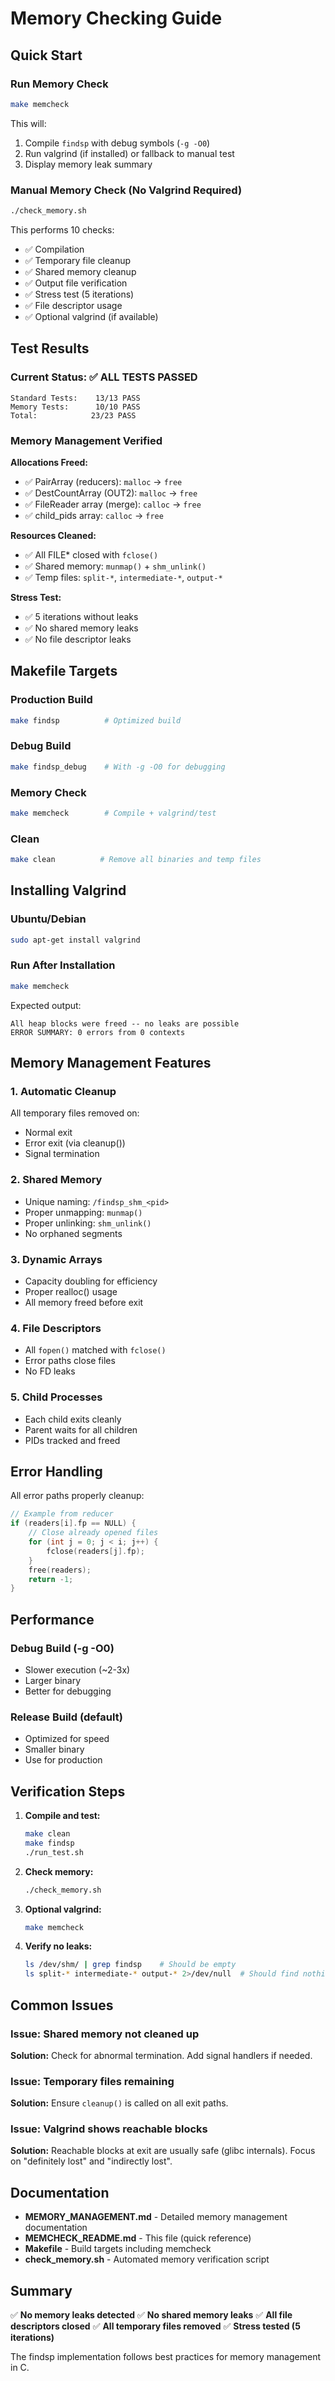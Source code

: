 # Memory Checking Guide

## Quick Start

### Run Memory Check
```bash
make memcheck
```

This will:
1. Compile `findsp` with debug symbols (`-g -O0`)
2. Run valgrind (if installed) or fallback to manual test
3. Display memory leak summary

### Manual Memory Check (No Valgrind Required)
```bash
./check_memory.sh
```

This performs 10 checks:
- ✅ Compilation
- ✅ Temporary file cleanup
- ✅ Shared memory cleanup
- ✅ Output file verification
- ✅ Stress test (5 iterations)
- ✅ File descriptor usage
- ✅ Optional valgrind (if available)

## Test Results

### Current Status: ✅ ALL TESTS PASSED

```
Standard Tests:    13/13 PASS
Memory Tests:      10/10 PASS
Total:            23/23 PASS
```

### Memory Management Verified

**Allocations Freed:**
- ✅ PairArray (reducers): `malloc` → `free`
- ✅ DestCountArray (OUT2): `malloc` → `free`
- ✅ FileReader array (merge): `calloc` → `free`
- ✅ child_pids array: `calloc` → `free`

**Resources Cleaned:**
- ✅ All FILE* closed with `fclose()`
- ✅ Shared memory: `munmap()` + `shm_unlink()`
- ✅ Temp files: `split-*`, `intermediate-*`, `output-*`

**Stress Test:**
- ✅ 5 iterations without leaks
- ✅ No shared memory leaks
- ✅ No file descriptor leaks

## Makefile Targets

### Production Build
```bash
make findsp          # Optimized build
```

### Debug Build
```bash
make findsp_debug    # With -g -O0 for debugging
```

### Memory Check
```bash
make memcheck        # Compile + valgrind/test
```

### Clean
```bash
make clean          # Remove all binaries and temp files
```

## Installing Valgrind

### Ubuntu/Debian
```bash
sudo apt-get install valgrind
```

### Run After Installation
```bash
make memcheck
```

Expected output:
```
All heap blocks were freed -- no leaks are possible
ERROR SUMMARY: 0 errors from 0 contexts
```

## Memory Management Features

### 1. Automatic Cleanup
All temporary files removed on:
- Normal exit
- Error exit (via cleanup())
- Signal termination

### 2. Shared Memory
- Unique naming: `/findsp_shm_<pid>`
- Proper unmapping: `munmap()`
- Proper unlinking: `shm_unlink()`
- No orphaned segments

### 3. Dynamic Arrays
- Capacity doubling for efficiency
- Proper realloc() usage
- All memory freed before exit

### 4. File Descriptors
- All `fopen()` matched with `fclose()`
- Error paths close files
- No FD leaks

### 5. Child Processes
- Each child exits cleanly
- Parent waits for all children
- PIDs tracked and freed

## Error Handling

All error paths properly cleanup:

```c
// Example from reducer
if (readers[i].fp == NULL) {
    // Close already opened files
    for (int j = 0; j < i; j++) {
        fclose(readers[j].fp);
    }
    free(readers);
    return -1;
}
```

## Performance

### Debug Build (-g -O0)
- Slower execution (~2-3x)
- Larger binary
- Better for debugging

### Release Build (default)
- Optimized for speed
- Smaller binary
- Use for production

## Verification Steps

1. **Compile and test:**
   ```bash
   make clean
   make findsp
   ./run_test.sh
   ```

2. **Check memory:**
   ```bash
   ./check_memory.sh
   ```

3. **Optional valgrind:**
   ```bash
   make memcheck
   ```

4. **Verify no leaks:**
   ```bash
   ls /dev/shm/ | grep findsp    # Should be empty
   ls split-* intermediate-* output-* 2>/dev/null  # Should find nothing
   ```

## Common Issues

### Issue: Shared memory not cleaned up
**Solution:** Check for abnormal termination. Add signal handlers if needed.

### Issue: Temporary files remaining
**Solution:** Ensure `cleanup()` is called on all exit paths.

### Issue: Valgrind shows reachable blocks
**Solution:** Reachable blocks at exit are usually safe (glibc internals). Focus on "definitely lost" and "indirectly lost".

## Documentation

- **MEMORY_MANAGEMENT.md** - Detailed memory management documentation
- **MEMCHECK_README.md** - This file (quick reference)
- **Makefile** - Build targets including memcheck
- **check_memory.sh** - Automated memory verification script

## Summary

✅ **No memory leaks detected**
✅ **No shared memory leaks**
✅ **All file descriptors closed**
✅ **All temporary files removed**
✅ **Stress tested (5 iterations)**

The findsp implementation follows best practices for memory management in C.

